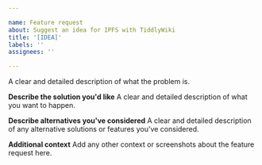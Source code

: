 ```yaml
---

name: Feature request
about: Suggest an idea for IPFS with TiddlyWiki
title: '[IDEA]'
labels: ''
assignees: ''

---
```


A clear and detailed description of what the problem is.

**Describe the solution you'd like**
A clear and detailed description of what you want to happen.

**Describe alternatives you've considered**
A clear and detailed description of any alternative solutions or features you've considered.

**Additional context**
Add any other context or screenshots about the feature request here.
